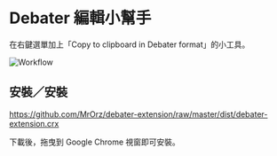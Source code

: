 # Debater 編輯小幫手

在右鍵選單加上「Copy to clipboard in Debater format」的小工具。

![Workflow](http://i.giphy.com/3o72F3b9wlPvltY2Tm.gif)

## 安裝／安裝
https://github.com/MrOrz/debater-extension/raw/master/dist/debater-extension.crx

下載後，拖曳到 Google Chrome 視窗即可安裝。
